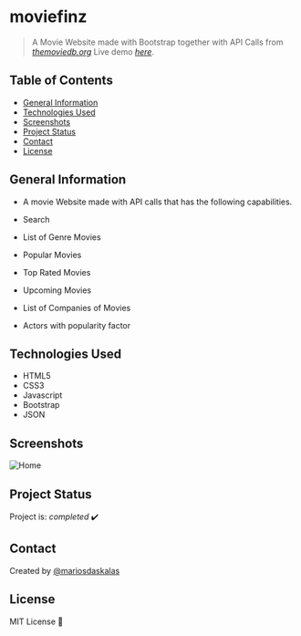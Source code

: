 # moviefinz

> A Movie Website made with Bootstrap together with API Calls from [_themoviedb.org_](https://developers.themoviedb.org)
> Live demo [_here_](https://www.mariosdaskalas.gr/moviefinz).

## Table of Contents

- [General Information](#general-information)
- [Technologies Used](#technologies-used)
- [Screenshots](#screenshots)
- [Project Status](#project-status)
- [Contact](#contact)
- [License](#license)

## General Information

- A movie Website made with API calls that has the following capabilities.

- Search
- List of Genre Movies
- Popular Movies
- Top Rated Movies
- Upcoming Movies
- List of Companies of Movies
- Actors with popularity factor

## Technologies Used

- HTML5
- CSS3
- Javascript
- Bootstrap
- JSON

## Screenshots

![Home](https://mariosdaskalas.gr/moviefinz/scrot/scrot1.png)

## Project Status

Project is: _completed_ ✔️

## Contact

Created by [@mariosdaskalas](https://github.com/mariosdaskalas)

## License

MIT License 📝
